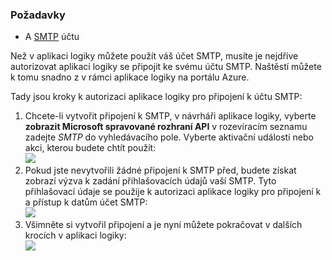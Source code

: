 ### <a name="prerequisites"></a>Požadavky
* A [SMTP](https://wikipedia.org/wiki/Simple_Mail_Transfer_Protocol) účtu  

Než v aplikaci logiky můžete použít váš účet SMTP, musíte je nejdříve autorizovat aplikaci logiky se připojit ke svému účtu SMTP. Naštěstí můžete k tomu snadno z v rámci aplikace logiky na portálu Azure.  

Tady jsou kroky k autorizaci aplikace logiky pro připojení k účtu SMTP:  

1. Chcete-li vytvořit připojení k SMTP, v návrháři aplikace logiky, vyberte **zobrazit Microsoft spravované rozhraní API** v rozevíracím seznamu zadejte *SMTP* do vyhledávacího pole. Vyberte aktivační události nebo akci, kterou budete chtít použít:  
   ![](./media/connectors-create-api-smtp/smtp-1.png)  
2. Pokud jste nevytvořili žádné připojení k SMTP před, budete získat zobrazí výzva k zadání přihlašovacích údajů vaší SMTP. Tyto přihlašovací údaje se použije k autorizaci aplikace logiky pro připojení k a přístup k datům účet SMTP:  
   ![](./media/connectors-create-api-smtp/smtp-2.png)  
3. Všimněte si vytvořil připojení a je nyní můžete pokračovat v dalších krocích v aplikaci logiky:  
   ![](./media/connectors-create-api-smtp/smtp-3.png)  

